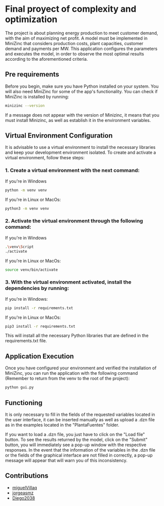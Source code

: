 # Final proyect of complexity and optimization

The project is about planning energy production to meet customer demand, with the aim of maximizing net profit. A model must be implemented in MiniZinc that considers production costs, plant capacities, customer demand and payments per MW.
This application configures the parameters and executes the model, in order to observe the most optimal results according to the aforementioned criteria.

## Pre requirements

Before you begin, make sure you have Python installed on your system. You will also need MiniZinc for some of the app's functionality. You can check if MiniZinc is installed by running:

```bash
minizinc --version
``` 
If a message does not appear with the version of Minizinc, it means that you must install Minizinc, as well as establish it in the environment variables.



## Virtual Environment Configuration
It is advisable to use a virtual environment to install the necessary libraries and keep your development environment isolated. To create and activate a virtual environment, follow these steps:

### 1. Create a virtual environment with the next command: 
If you're in Windows
```bash
python -m venv venv
```
If you're in Linux or MacOs:
```bash
python3 -m venv venv
```

### 2. Activate the virtual environment through the following command:

If you're in Windows
```bash
.\venv\Script
./activate
```
If you're in Linux or MacOs:
```bash
source venv/bin/activate
```

### 3. With the virtual environment activated, install the dependencies by running:

If you're in Windows:
```bash
pip install -r requirements.txt
```
If you're in Linux or MacOs:
```bash
pip3 install -r requirements.txt
```

This will install all the necessary Python libraries that are defined in the requirements.txt file.

## Application Execution
Once you have configured your environment and verified the installation of MiniZinc, you can run the application with the following command (Remember to return from the venv to the root of the project):
```bash
python gui.py
```

## Functioning
It is only necessary to fill in the fields of the requested variables located in the user interface, it can be inserted manually as well as upload a .dzn file as in the examples located in the "PlantaFuentes" folder.

If you want to load a .dzn file, you just have to click on the "Load file" button.
To see the results returned by the model, click on the "Submit" button, you will immediately see a pop-up window with the respective responses.
In the event that the information of the variables in the .dzn file or the fields of the graphical interface are not filled in correctly, a pop-up message will appear that will warn you of this inconsistency.


## Contributions
- [miguelVillaq](https://github.com/miguelVillaq)
- [jorgeasmz](https://github.com/jorgeasmz)
- [Diego2038](https://github.com/Diego2038)
